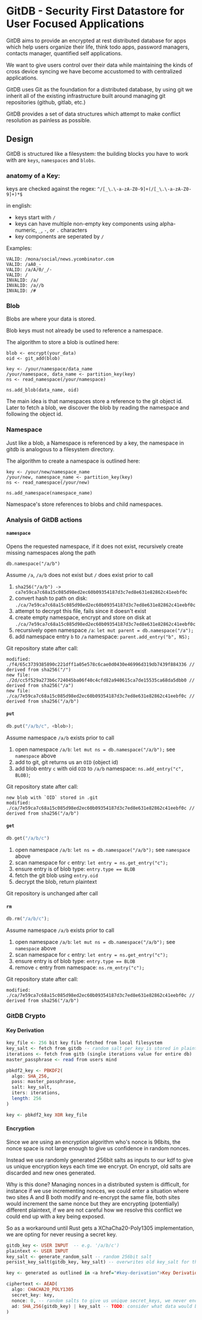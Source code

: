 # GitDB - Security First Datastore for User Focused Applications

GitDB aims to provide an encrypted at rest distributed database for apps which help users organize their life, think todo apps, password managers, contacts manager, quantified self applications.

We want to give users control over their data while maintaining the kinds of cross device syncing we have become accustomed to with centralized applications.

GitDB uses Git as the foundation for a distributed database, by using git we inherit all of the existing infrastructure built around managing git repositories (github, gitlab, etc.)

GitDB provides a set of data structures which attempt to make conflict resolution as painless as possible.

## Design

GitDB is structured like a filesystem: the building blocks you have to work with are `keys`, `namespaces` and `blobs`.

### anatomy of a Key:

keys are checked against the regex: `^/[_\.\-a-zA-Z0-9]+(/[_\.\-a-zA-Z0-9]+)*$`

in english:
- keys start with `/`
- keys can have multiple non-empty key components using alpha-numeric, `_`, `-`, or `.` characters
- key components are seperated by `/`

Examples:
```
VALID: /mona/social/news.ycombinator.com
VALID: /aA0_-
VALID: /a/A/0/_/-
VALID: /
INVALID: /a/
INVALID: /a//b
INVALID: /#
```

### Blob
Blobs are where your data is stored.

Blob keys must not already be used to reference a namespace.

The algorithm to store a blob is outlined here:
```
blob <- encrypt(your_data)
oid <- git_add(blob)

key <- /your/namespace/data_name
/your/namespace, data_name <- partition_key(key)
ns <- read_namespace(/your/namespace)

ns.add_blob(data_name, oid)
```

The main idea is that namespaces store a reference to the git object id. Later to fetch a blob, we discover the blob by reading the namespace and following the object id.

### Namespace

Just like a blob, a Namespace is referenced by a key, the namespace in gitdb is analogous to a filesystem directory.


The algorithm to create a namespace is outlined here:
```
key <- /your/new/namespace_name
/your/new, namespace_name <- partition_key(key)
ns <- read_namespace(/your/new)

ns.add_namespace(namespace_name)
```

Namespace's store references to blobs and child namespaces.

### Analysis of GitDB actions

#### `namespace`

Opens the requested namespace, if it does not exist, recursively create missing namespaces along the path

```
db.namespace("/a/b")
```

Assume `/a`, `/a/b` does not exist but `/` does exist prior to call
1. `sha256("/a/b") -> ca7e59ca7c68a15c085d98ed2ec60b09354187d3c7ed8e631e82862c41eebf0c`
2. convert hash to path on disk: `./ca/7e59ca7c68a15c085d98ed2ec60b09354187d3c7ed8e631e82862c41eebf0c`
3. attempt to decrypt this file, fails since it doesn't exist
4. create empty namespace, encrypt and store on disk at `./ca/7e59ca7c68a15c085d98ed2ec60b09354187d3c7ed8e631e82862c41eebf0c`
5. recursively open namespace `/a`: `let mut parent = db.namespace("/a");`
6. add namespace entry `b` to `/a` namespace: `parent.add_entry("b", NS);`

Git repository state after call:
```
modified: ./f4/65c3739385890c221dff1a05e578c6cae0d0430e46996d319db7439f884336 // derived from sha256("/")
new file: ./2d/cc5f529a273b6c724045ba06f40c4cfd82a940615ca7de15535ca68da5dbb0 // derived from sha256("/a")
new file: ./ca/7e59ca7c68a15c085d98ed2ec60b09354187d3c7ed8e631e82862c41eebf0c // derived from sha256("/a/b")
```

#### `put`

``` rust
db.put("/a/b/c", <blob>);
```

Assume namespace `/a/b` exists prior to call
1. open namespace `/a/b`: `let mut ns = db.namespace("/a/b");` see `namespace` above
2. add <blob> to git, git returns us an `OID` (object id)
3. add blob entry `c` with oid `OID` to `/a/b` namespace: `ns.add_entry("c", BLOB)`;

Git repository state after call:
```
new blob with `OID` stored in .git
modified: ./ca/7e59ca7c68a15c085d98ed2ec60b09354187d3c7ed8e631e82862c41eebf0c // derived from sha256("/a/b")
```

#### `get`

``` rust
db.get("/a/b/c")
```

1. open namespace `/a/b`: `let ns = db.namespace("/a/b");` see `namespace` above
2. scan namespace for `c` entry: `let entry = ns.get_entry("c");`
3. ensure entry is of blob type: `entry.type == BLOB`
4. fetch the git blob using `entry.oid`
5. decrypt the blob, return plaintext

Git repository is unchanged after call



#### `rm`

``` rust
db.rm("/a/b/c");
```

Assume namespace `/a/b` exists prior to call
1. open namespace `/a/b`: `let mut ns = db.namespace("/a/b");` see `namespace` above
2. scan namespace for `c` entry: `let entry = ns.get_entry("c");`
3. ensure entry is of blob type: `entry.type == BLOB`
4. remove `c` entry from  namespace: `ns.rm_entry("c");`

Git repository state after call:
```
modified: ./ca/7e59ca7c68a15c085d98ed2ec60b09354187d3c7ed8e631e82862c41eebf0c // derived from sha256("/a/b")
```

### GitDB Crypto

#### Key Derivation

``` haskell
key_file <- 256 bit key file fetched from local filesystem
key_salt <- fetch from gitdb -- random salt per key is stored in plaintext (here key refers to a GitDB key not an encryption key e.g. a GitDB key is a string like "/a/b/c")
iterations <- fetch from gitb (single iterations value for entire db)
master_passphrase <- read from users mind

pbkdf2_key <- PBKDF2(
  algo: SHA_256,
  pass: master_passphrase,
  salt: key_salt,
  iters: iterations,
  length: 256
)

key <- pbkdf2_key XOR key_file
```

#### Encryption

Since we are using an encryption algorithm who's nonce is 96bits, the nonce space is not large enough to give us confidence in random nonces.

Instead we use randomly generated 256bit salts as inputs to our kdf to give us unique encryption keys each time we encrypt. On encrypt, old salts are discarded and new ones generated.

Why is this done? Managing nonces in a distributed system is difficult, for instance if we use incrementing nonces, we could enter a situation where two sites A and B both modify and re-encrypt the same file, both sites would increment the same nonce but they are encrypting (potentially) different plaintext, if we are not careful how we resolve this conflict we could end up with a key being exposed.

So as a workaround until Rust gets a XChaCha20-Poly1305 implementation, we are opting for never reusing a secret key.

``` haskell
gitdb_key <- USER INPUT  -- e.g. '/a/b/c')
plaintext <- USER INPUT
key_salt <- generate_random_salt -- random 256bit salt
persist_key_salt(gitdb_key, key_salt) -- overwrites old key_salt for this GitDB key

key <- generated as outlined in <a href="#key-derivation">Key Derivation</a> above

ciphertext <- AEAD(
  algo: CHACHA20_POLY1305
  secret_key: key,
  nonce: 0, -- random salts to give us unique secret_keys, we never encrypt with a key twice.
  ad: SHA_256(gitdb_key) | key_salt -- TODO: consider what data would be prudent to add
)
```
